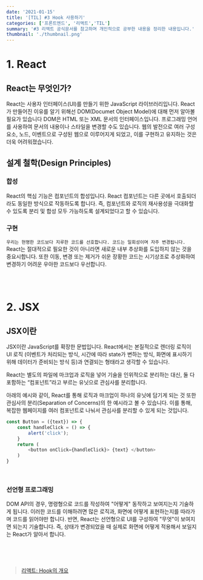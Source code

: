 ```yaml
---
date: '2021-01-15'
title: '[TIL] #3 Hook 사용하기' 
categories: ['프론트엔드', '리액트','TIL']
summary: '#3 리액트 공식문서를 참고하며 개인적으로 공부한 내용을 정리한 내용입니다.'
thumbnail: './thumbnail.png'
---
```



# 1. React

## React는 무엇인가?

React는 사용자 인터페이스(UI)를 만들기 위한 JavaScript 라이브러리입니다.
React가 만들어진 이유를 알기 위해선 DOM(Documet Object Model)에 대해 먼저 알아볼 필요가 있습니다
DOM은 HTML 또는 XML 문서의 인터페이스입니다. 프로그래밍 언어를 사용하여 문서의 내용이나 스타일을 변경할 수도 있습니다.
웹의 발전으로 여러 구성요소, 노드, 이벤트으로 구성된 웹으로 이루어지게 되었고, 이를 구현하고 유지하는 것은 더욱 어려워졌습니다.


## 설계 철학(Design Principles)

### 합성

React의 핵심 기능은 컴포넌트의 합성입니다.
React 컴포넌트는 다른 곳에서 호출되더라도 동일한 방식으로 작동하도록 합니다. 즉, 컴포넌트와 로직의 재사용성을 극대화할 수 있도록 분리 및 합성 모두 가능하도록 설계되었다고 할 수 있습니다.

### 구현

`우리는 현명한 코드보다 지루한 코드를 선호합니다. 코드는 일회성이며 자주 변경됩니다.` React는 절대적으로 필요한 것이 아니라면 새로운 내부 추상화를 도입하지 않는 것을 중요시합니다. 또한 이동, 변경 또는 제거가 쉬운 장황한 코드는 시기상조로 추상화하여 변경하기 어려운 우아한 코드보다 우선합니다.



<br/><br/>
# 2. JSX

## JSX이란

JSX이란 JavaScript를 확장한 문법입니다. 
React에서는 본질적으로 렌더링 로직이 UI 로직
(이벤트가 처리되는 방식, 시간에 따라 state가 변하는 방식, 화면에 표시하기 위해 데이터가 준비되는 방식 등)과 
연결되는 형태라고 생각할 수 있습니다.

React는 별도의 파일에 마크업과 로직을 넣어 기술을 인위적으로 분리하는 대신, 둘 다 포함하는 “컴포넌트”라고 부르는 유닛으로 관심사를 분리합니다.

아래의 예시와 같이, React를 통해 로직과 마크업이 하나의 유닛에 담기게 되는 것 또한 관심사의 분리(Separation of Concerns)의 한 예시라고 볼 수 있습니다. 이를 통해, 복잡한 웹페이지를 여러 컴포넌트로 나눠서 관심사를 분리할 수 있게 되는 것입니다. 


```javascript
const Button = ({text}) => {
	const handleClick = () => {
		alert('click');
	}
	return (
		<button onClick={handleClick}> {text} </button>
	)
}
```

<br/>

### 선언형 프로그래밍
DOM API의 경우, 명령형으로 코드를 작성하여 "어떻게" 동작하고 보여지는지 기술하게 됩니다. 이러한 코드를 이해하려면 많은 로직과, 화면에 어떻게 표현하는지를 따라가며 코드를 읽어야만 합니다. 
반면, React는 선언형으로 UI를 구성하여 "무엇"이 보여지면 되는지 기술합니다. 즉, 상태가 변경되었을 때 실제로 화면에 어떻게 적용해서 보일지는 React가 알아서 합니다.

<br/><br/>


```javascript

```

> [리액트: Hook의 개요](https://ko.reactjs.org/docs/hooks-intro.html)